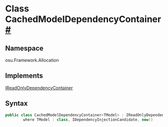# Class CachedModelDependencyContainer<TModel> [#](https://github.com/ppy/osu-framework/blob/master/osu.Framework/Allocation/CachedModelDependencyContainer.cs#L21)


## Namespace
osu.Framework.Allocation


## Implements
[IReadOnlyDependencyContainer]()


## Syntax
```csharp
public class CachedModelDependencyContainer<TModel> : IReadOnlyDependencyContainer
        where TModel : class, IDependencyInjectionCandidate, new()
```